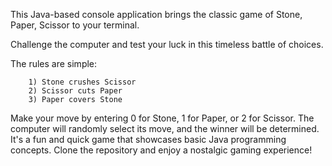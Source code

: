 This Java-based console application brings the classic game of Stone, Paper, Scissor to your terminal. 

Challenge the computer and test your luck in this timeless battle of choices. 

The rules are simple:

        1) Stone crushes Scissor
        2) Scissor cuts Paper
        3) Paper covers Stone

Make your move by entering 0 for Stone, 1 for Paper, or 2 for Scissor. 
The computer will randomly select its move, and the winner will be determined. 
It's a fun and quick game that showcases basic Java programming concepts. 
Clone the repository and enjoy a nostalgic gaming experience!

